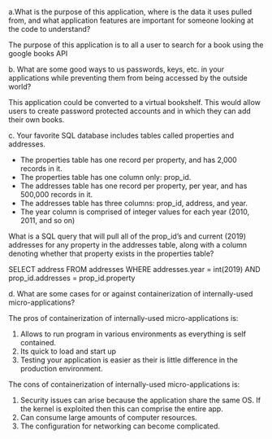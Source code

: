 
a.What is the purpose of this application, where is the data it uses pulled from, and what application features are important for someone looking at the code to understand?

The purpose of this application is to all a user to search for a book using the google books API

b.	What are some good ways to us passwords, keys, etc. in your applications while preventing them from being accessed by the outside world?

This application could be converted to a virtual bookshelf. This would allow users to create password protected accounts and in which they can add their own books.

c.	Your favorite SQL database includes tables called properties and addresses.- The properties table has one record per property, and has 2,000 records in it.- The properties table has one column only: prop_id.- The addresses table has one record per property, per year, and has 500,000 records in it.- The addresses table has three columns: prop_id, address, and year.- The year column is comprised of integer values for each year (2010, 2011, and so on)What is a SQL query that will pull all of the prop_id’s and current (2019) addresses for any property in the addresses table, along with a column denoting whether that property exists in the properties table?

SELECT address FROM addresses WHERE addresses.year = int(2019) AND prop_id.addresses = prop_id.property

d. What are some cases for or against containerization of internally-used micro-applications?

The pros of containerization of internally-used micro-applications is:

1) Allows to run program in various environments as everything is self contained.
2) Its quick to load and start up
3) Testing your application is easier as their is little difference in the production environment.

The cons of containerization of internally-used micro-applications is:

1) Security issues can arise because the application share the same OS. If the kernel is exploited then this can comprise the entire app.
2) Can consume large amounts of computer resources.
3) The configuration for networking can become complicated.
